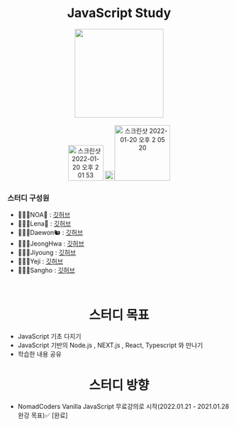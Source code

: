 
<h1 align="center">JavaScript Study</h1>

<div align="center"><img src="https://img.shields.io/badge/javascript-F7DF1E?style=for-the-badge&logo=javascript&logoColor=black" width="200"></div>
<br>
<div align="center">
<a href="https://www.youtube.com/c/%EB%85%B8%EB%A7%88%EB%93%9C%EC%BD%94%EB%8D%94NomadCoders"><img width="80" alt="스크린샷 2022-01-20 오후 2 01 53" src="https://user-images.githubusercontent.com/78011677/150276618-51bb641c-8b72-46b5-87b6-2a7b14fa4c08.png"></a>  
<a href="https://nomadcoders.co/javascript-for-beginners"><img height="22" alt="스크린샷 2022-01-20 오후 2 01 03" src="https://user-images.githubusercontent.com/78011677/150276539-75b63b64-4e0b-4435-9be4-818e0b6a633d.png"><img width="125" alt="스크린샷 2022-01-20 오후 2 05 20" src="https://user-images.githubusercontent.com/78011677/150276947-9a7033db-dd3c-4bfc-b9f1-b4a64f25a691.png"></a>

</div>
<h3>스터디 구성원</h3>
<ul>
  <li>🧑🏻‍💻NOA🌊 : <a href="https://github.com/noasued">깃허브</a></li>
  <li>👩🏻‍💻Lena🌻 : <a href="https://github.com/sbyun1">깃허브</a></li>
  <li>👨🏻‍💻Daewon🐿 : <a href="https://github.com/abyss0246">깃허브</a></li>
  <li>👩🏻‍💻JeongHwa : <a href="https://github.com/GongJeongHwa">깃허브</a></li>
  <li>👩🏻‍💻Jiyoung : <a href="https://github.com/jiyoungbb">깃허브</a></li>
  <li>👩🏻‍💻Yeji : <a href="https://github.com/YEJIXD">깃허브</a></li>
  <li>👨🏻‍💻Sangho : <a href="https://github.com/siren0416">깃허브</a></li>
</ul>
<br>
<h1 align="center">스터디 목표</h1>
<ul>
  <li>JavaScript 기초 다지기</li>
  <li>JavaScript 기반의 Node.js , NEXT.js , React, Typescript 와 만나기</li>
  <li>학습한 내용 공유</li>
</ul>
<h1 align="center">스터디 방향</h1>
<ul>
  <li>NomadCoders Vanilla JavaScript 무료강의로 시작(2022.01.21 - 2021.01.28 완강 목표)✅ [완료]</li>
</ul>

